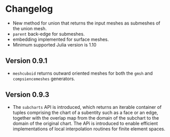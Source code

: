 # Changelog

- New method for union that returns the input meshes as submeshes of the union mesh.
- `parent` back-edge for submeshes.
- embedding implemented for surface meshes.
- Minimum supported Julia version is 1.10

## Version 0.9.1

- `meshcuboid` returns outward oriented meshes for both the `gmsh` and `compsiencemeshes` generators.

## Version 0.9.3

- The `subcharts` API is introduced, which returns an iterable container of tuples comprising the chart of a subentity such as a face or an edge, together with the overlap map from the domain of the subchart to the domain of the original chart. The APi is introduced to enable efficient implementations of local interpolation routines for finite element spaces.
